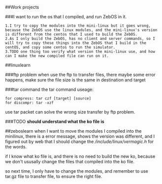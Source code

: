 ##Work projects

###I want to run the os that I compiled, and run ZebOS in it.
    
    1.I try to copy the modules into the mini-linux but it goes wrong, because the ZebOS use the linux modules, and the mini-linux's version is different from the centos that I used to build the ZebOS.
    2.As I only build the ZebOS, has no client and server commands, so I will try to copy these things into the ZebOS that I build in the centOS, and copy some centos to run the simulator.
    3.TODO one thing too verify what version the mini-linux use, and how can I make the new compiled file can run on it.
    

##linuxlearn

###ftp problem
when use the ftp to transfer files, there maybe some error happens, make sure the file size is the same in destination and target

###tar command
the tar command useage:

    for compress: tar czf [target] [source]
    for discompr: tar -xzf 
use tar packet can solve the wrong size transfer by ftp problem.

###TODO
**should understand what the ko file is**


##zeboslearn
when I want to move the modules I compiled into the minilinux, there is a error message, shows the version was different, and I figured out by web that I should change the */include/linux/vermagic.h* for the words.

if I know what ko file is, and there is no need to build the new ko, because we don't ususally change the files that compiled into the ko file.

so next time, I only have to change the modules, and remember to use tar.gz file to transfer file, to ensure the right file.


